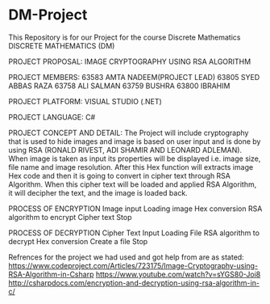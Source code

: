 # DM-Project
This Repository is for our Project for the course Discrete Mathematics 
DISCRETE MATHEMATICS (DM)

PROJECT PROPOSAL: IMAGE CRYPTOGRAPHY USING RSA ALGORITHM

PROJECT MEMBERS: 63583 AMTA NADEEM(PROJECT LEAD)  63805 SYED ABBAS RAZA  63758 ALI SALMAN 63759 BUSHRA 63800 IBRAHIM

PROJECT PLATFORM: VISUAL STUDIO (.NET)

PROJECT LANGUAGE: C#

PROJECT CONCEPT AND DETAIL: The Project will include cryptography that is used to hide images and image is based on user input and is done by using RSA (RONALD RIVEST, ADI SHAMIR AND LEONARD ADLEMAN). When image is taken as input its properties will be displayed i.e. image size, file name and image resolution. After this Hex function will extracts image Hex code and then it is going to convert in cipher text through RSA Algorithm. When this cipher text will be loaded and applied RSA Algorithm, it will decipher the text, and the image is loaded back.

PROCESS OF ENCRYPTION
Image input
Loading image
Hex conversion
RSA algorithm to encrypt
Cipher text
Stop

PROCESS OF DECRYPTION Cipher Text Input Loading File RSA algorithm to decrypt Hex conversion Create a file Stop


Refrences for the project we had used and got help from are as stated:
https://www.codeproject.com/Articles/723175/Image-Cryptography-using-RSA-Algorithm-in-Csharp
https://www.youtube.com/watch?v=sYGS80-Joi8
http://csharpdocs.com/encryption-and-decryption-using-rsa-algorithm-in-c/
